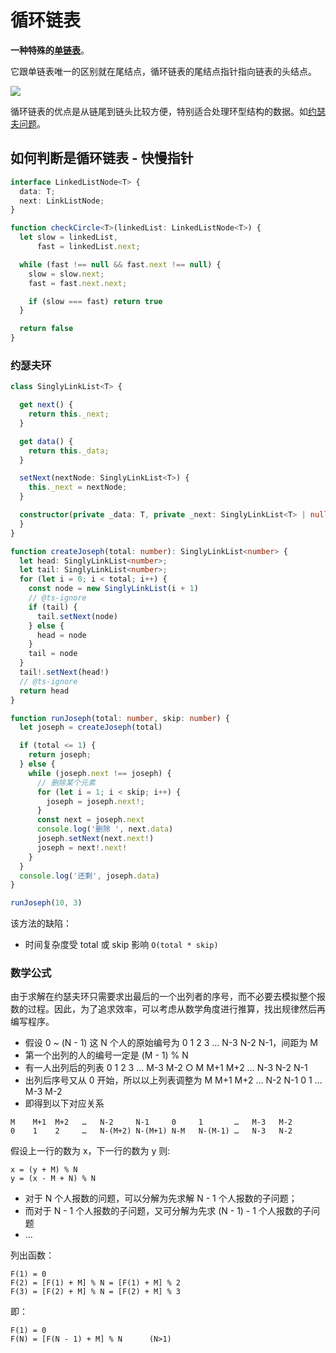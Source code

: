# 循环链表

**一种特殊的[单链表](./singly-linked-list.md)**。

它跟单链表唯一的区别就在尾结点，循环链表的尾结点指针指向链表的头结点。

![](@imgs/86cb7dc331ea958b0a108b911f38d155.jpg)

循环链表的优点是从链尾到链头比较方便，特别适合处理环型结构的数据。如[约瑟夫问题](https://zh.wikipedia.org/wiki/%E7%BA%A6%E7%91%9F%E5%A4%AB%E6%96%AF%E9%97%AE%E9%A2%98)。

## 如何判断是循环链表 - 快慢指针

```ts
interface LinkedListNode<T> {
  data: T;
  next: LinkListNode;
}

function checkCircle<T>(linkedList: LinkedListNode<T>) {
  let slow = linkedList,
      fast = linkedList.next;

  while (fast !== null && fast.next !== null) {
    slow = slow.next;
    fast = fast.next.next;

    if (slow === fast) return true
  }

  return false
}
```

### 约瑟夫环

```ts
class SinglyLinkList<T> {

  get next() {
    return this._next;
  }

  get data() {
    return this._data;
  }

  setNext(nextNode: SinglyLinkList<T>) {
    this._next = nextNode;
  }

  constructor(private _data: T, private _next: SinglyLinkList<T> | null = null) {
  }
}

function createJoseph(total: number): SinglyLinkList<number> {
  let head: SinglyLinkList<number>;
  let tail: SinglyLinkList<number>;
  for (let i = 0; i < total; i++) {
    const node = new SinglyLinkList(i + 1)
    // @ts-ignore
    if (tail) {
      tail.setNext(node)
    } else {
      head = node
    }
    tail = node
  }
  tail!.setNext(head!)
  // @ts-ignore
  return head
}

function runJoseph(total: number, skip: number) {
  let joseph = createJoseph(total)

  if (total <= 1) {
    return joseph;
  } else {
    while (joseph.next !== joseph) {
      // 删除某个元素
      for (let i = 1; i < skip; i++) {
        joseph = joseph.next!;
      }
      const next = joseph.next
      console.log('删除 ', next.data)
      joseph.setNext(next.next!)
      joseph = next!.next!
    }
  }
  console.log('还剩', joseph.data)
}

runJoseph(10, 3)
```

该方法的缺陷：

- 时间复杂度受 total 或 skip 影响 `O(total * skip)`

### 数学公式

由于求解在约瑟夫环只需要求出最后的一个出列者的序号，而不必要去模拟整个报数的过程。因此，为了追求效率，可以考虑从数学角度进行推算，找出规律然后再编写程序。

- 假设 0 ~ (N - 1) 这 N 个人的原始编号为 0  1  2  3  …  N-3  N-2  N-1，间距为 M
- 第一个出列的人的编号一定是 (M - 1) % N
- 有一人出列后的列表 0  1  2  3  …  M-3  M-2  ○  M  M+1  M+2  …  N-3  N-2  N-1
- 出列后序号又从 0 开始，所以以上列表调整为 M  M+1  M+2  …  N-2  N-1  0  1  …  M-3  M-2
- 即得到以下对应关系

```
M    M+1  M+2   …   N-2     N-1     0     1       …   M-3   M-2
0    1    2     …   N-(M+2) N-(M+1) N-M   N-(M-1) …   N-3   N-2
```

假设上一行的数为 x，下一行的数为 y 则:

```
x = (y + M) % N
y = (x - M + N) % N
```

- 对于 N 个人报数的问题，可以分解为先求解 N - 1 个人报数的子问题；
- 而对于 N - 1 个人报数的子问题，又可分解为先求 (N - 1) - 1 个人报数的子问题
- ...

列出函数：

```
F(1) = 0
F(2) = [F(1) + M] % N = [F(1) + M] % 2
F(3) = [F(2) + M] % N = [F(2) + M] % 3
```

即：

```
F(1) = 0
F(N) = [F(N - 1) + M] % N      (N>1)
```
